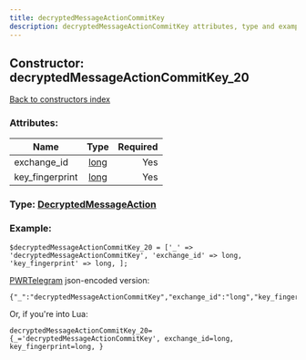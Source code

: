 ```yaml
---
title: decryptedMessageActionCommitKey
description: decryptedMessageActionCommitKey attributes, type and example
---
```

## Constructor: decryptedMessageActionCommitKey\_20  
[Back to constructors index](index.md)



### Attributes:

| Name     |    Type       | Required |
|----------|:-------------:|---------:|
|exchange\_id|[long](../types/long.md) | Yes|
|key\_fingerprint|[long](../types/long.md) | Yes|



### Type: [DecryptedMessageAction](../types/DecryptedMessageAction.md)


### Example:

```
$decryptedMessageActionCommitKey_20 = ['_' => 'decryptedMessageActionCommitKey', 'exchange_id' => long, 'key_fingerprint' => long, ];
```  

[PWRTelegram](https://pwrtelegram.xyz) json-encoded version:

```
{"_":"decryptedMessageActionCommitKey","exchange_id":"long","key_fingerprint":"long"}
```


Or, if you're into Lua:  


```
decryptedMessageActionCommitKey_20={_='decryptedMessageActionCommitKey', exchange_id=long, key_fingerprint=long, }

```


